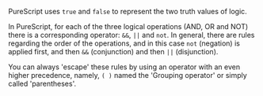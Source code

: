PureScript uses `true` and `false` to represent the two truth values of logic.

In PureScript, for each of the three logical operations (AND, OR and NOT) there is a corresponding operator: `&&`, `||` and `not`. In general, there are rules regarding the order of the operations, and in this case `not` (negation) is applied first, and then `&&` (conjunction) and then `||` (disjunction).

You can always 'escape' these rules by using an operator with an even higher precedence, namely, `( )` named the 'Grouping operator' or simply called 'parentheses'.
